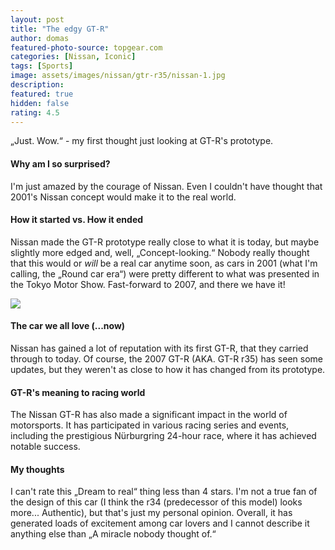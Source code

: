 ```yaml
---
layout: post
title: "The edgy GT-R"
author: domas
featured-photo-source: topgear.com
categories: [Nissan, Iconic]
tags: [Sports]
image: assets/images/nissan/gtr-r35/nissan-1.jpg
description:
featured: true
hidden: false
rating: 4.5
---
```


„Just. Wow.“ - my first thought just looking at GT-R's prototype.

#### Why am I so surprised?

I'm just amazed by the courage of Nissan. Even I couldn't have thought that 2001's Nissan concept would make it to the real world.

#### How it started vs. How it ended

Nissan made the GT-R prototype really close to what it is today, but maybe slightly more edged and, well, „Concept-looking.“ Nobody really thought that this would or *will* be a real car anytime soon, as cars in 2001 (what I'm calling, the „Round car era“) were pretty different to what was presented in the Tokyo Motor Show. Fast-forward to 2007, and there we have it!

<img src="{{ site.baseurl }}/assets/images/nissan/gtr-r35/nissan-2.jpg" class="featured-image img-fluid">

#### The car we all love (...now)

Nissan has gained a lot of reputation with its first GT-R, that they carried through to today. Of course, the 2007 GT-R (AKA. GT-R r35) has seen some updates, but they weren't as close to how it has changed from its prototype.

#### GT-R's meaning to racing world

The Nissan GT-R has also made a significant impact in the world of motorsports. It has participated in various racing series and events, including the prestigious Nürburgring 24-hour race, where it has achieved notable success.

#### My thoughts

I can't rate this „Dream to real“ thing less than 4 stars. I'm not a true fan of the design of this car (I think the r34 (predecessor of this model) looks more... Authentic), but that's just my personal opinion. Overall, it has generated loads of excitement among car lovers and I cannot describe it anything else than „A miracle nobody thought of.“